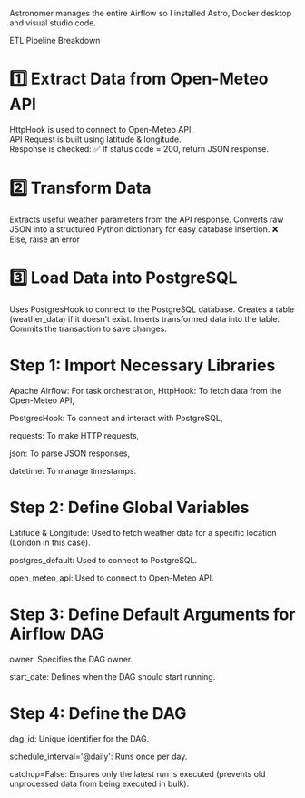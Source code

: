Astronomer manages the entire Airflow so I installed Astro, Docker desktop and visual studio code.

ETL Pipeline Breakdown

1️⃣ Extract Data from Open-Meteo API
===============
HttpHook is used to connect to Open-Meteo API.  
API Request is built using latitude & longitude.  
Response is checked: ✅ If status code = 200, return JSON response.

2️⃣ Transform Data
===============
Extracts useful weather parameters from the API response.
Converts raw JSON into a structured Python dictionary for easy database insertion.
❌ Else, raise an error

3️⃣ Load Data into PostgreSQL
===============
Uses PostgresHook to connect to the PostgreSQL database.
Creates a table (weather_data) if it doesn’t exist.
Inserts transformed data into the table.
Commits the transaction to save changes.


Step 1: Import Necessary Libraries
===============
Apache Airflow: For task orchestration,
HttpHook: To fetch data from the Open-Meteo API,

PostgresHook: To connect and interact with PostgreSQL,

requests: To make HTTP requests,

json: To parse JSON responses,

datetime: To manage timestamps.

 Step 2: Define Global Variables
 ===============
 
Latitude & Longitude: Used to fetch weather data for a specific location (London in this case).

postgres_default: Used to connect to PostgreSQL.

open_meteo_api: Used to connect to Open-Meteo API.

Step 3: Define Default Arguments for Airflow DAG
===============

owner: Specifies the DAG owner.

start_date: Defines when the DAG should start running.

Step 4: Define the DAG
===============

dag_id: Unique identifier for the DAG.

schedule_interval='@daily': Runs once per day.

catchup=False: Ensures only the latest run is executed (prevents old unprocessed data from being executed in bulk).

